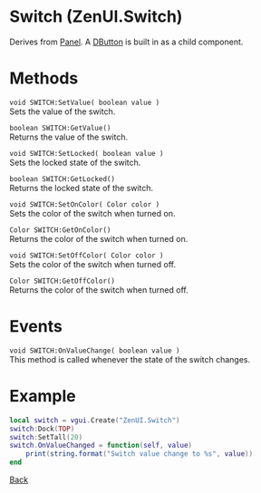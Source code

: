 # Switch (ZenUI.Switch)
Derives from [Panel](https://wiki.facepunch.com/gmod/Panel).
A [DButton](https://wiki.facepunch.com/gmod/DButton) is built in as a child component.

# Methods
`void SWITCH:SetValue( boolean value )`  
Sets the value of the switch.

`boolean SWITCH:GetValue()`  
Returns the value of the switch.

`void SWITCH:SetLocked( boolean value )`  
Sets the locked state of the switch.

`boolean SWITCH:GetLocked()`  
Returns the locked state of the switch.

`void SWITCH:SetOnColor( Color color )`  
Sets the color of the switch when turned on.

`Color SWITCH:GetOnColor()`  
Returns the color of the switch when turned on.

`void SWITCH:SetOffColor( Color color )`  
Sets the color of the switch when turned off.

`Color SWITCH:GetOffColor()`  
Returns the color of the switch when turned off.

# Events
`void SWITCH:OnValueChange( boolean value )`  
This method is called whenever the state of the switch changes.

# Example
```lua
local switch = vgui.Create("ZenUI.Switch")
switch:Dock(TOP)
switch:SetTall(20)
switch.OnValueChanged = function(self, value)
    print(string.format("Switch value change to %s", value))
end
```

[Back](../main.md)